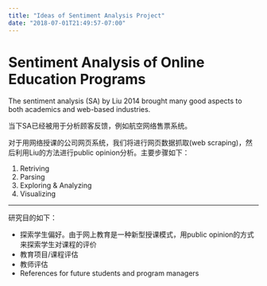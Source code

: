 ```yaml
---
title: "Ideas of Sentiment Analysis Project"
date: "2018-07-01T21:49:57-07:00"
---
```


# Sentiment Analysis of Online Education Programs

The sentiment analysis (SA) by Liu 2014 brought many good aspects to both academics and web-based industries. 

当下SA已经被用于分析顾客反馈，例如航空网络售票系统。

对于用网络授课的公司网页系统，我们将进行网页数据抓取(web scraping)，然后利用Liu的方法进行public opinion分析。主要步骤如下：

1. Retriving
2. Parsing
3. Exploring & Analyzing
4. Visualizing

***

研究目的如下：

* 探索学生偏好。由于网上教育是一种新型授课模式，用public opinion的方式来探索学生对课程的评价
* 教育项目/课程评估
* 教师评估
* References for future students and program managers

